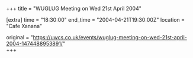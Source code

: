 +++
title = "WUGLUG Meeting on Wed 21st April 2004"

[extra]
time = "18:30:00"
end_time = "2004-04-21T19:30:00Z"
location = "Cafe Xanana"

original = "https://uwcs.co.uk/events/wuglug-meeting-on-wed-21st-april-2004-1474488953891/"    
+++



